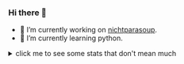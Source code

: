 ### Hi there 👋

- 🔭 I’m currently working on [nichtparasoup](https://github.com/k4cg/nichtparasoup).
- 🌱 I’m currently learning python.


<details>
<summary>click me to see some stats that don't mean much</summary>
<p>
    
![stats_gh]
![stats_lang]

<sub>
NOTE: Most Used Languages does not indicate my skill level or anything like that, it's based on GitHub metric of which languages I have the most lines of code on GitHub.
</sub>
</p>
</details>

<!--
**jkowalleck/jkowalleck** is a ✨ _special_ ✨ repository because its `README.md` (this file) appears on your GitHub profile.

Here are some ideas to get you started:

- 👯 I’m looking to collaborate on ...
- 🤔 I’m looking for help with ...
- 💬 Ask me about ...
- 📫 How to reach me: ...
- 😄 Pronouns: ...
- ⚡ Fun fact: ...
-->

<!-- see https://github.com/anuraghazra/github-readme-stats -->
[stats_gh]:   https://github-readme-stats.vercel.app/api?username=jkowalleck&hide=stars&hide_border=true&show_icons=true&disable_animations=true "gh stats"
[stats_lang]: https://github-readme-stats.vercel.app/api/top-langs/?username=jkowalleck&hide_border=true&layout=compact "lang stats"
